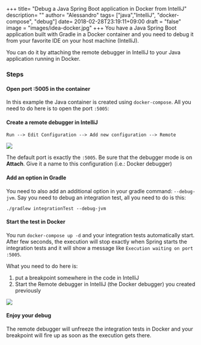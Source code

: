 +++
title= "Debug a Java Spring Boot application in Docker from IntelliJ"
description= ""
author= "Alessandro"
tags= ["java","IntelliJ", "docker-compose", "debug"]
date= 2018-02-28T23:19:11+09:00
draft = "false"
image = "images/idea-docker.jpg"
+++
You have a Java Spring Boot application built with Gradle in a Docker container and you need to debug it from your favorite IDE on your host machine (IntelliJ).  

You can do it by attaching the remote debugger in IntelliJ to your Java application running in Docker.

### Steps
#### Open port :5005 in the container
In this example the Java container is created using `docker-compose`. 
All you need to do here is to open the port `:5005`:

<script src="https://gist.github.com/alebaffa/f3fdf9f5cc22394f8d397f475f693115.js"></script>

#### Create a remote debugger in IntelliJ
`Run --> Edit Configuration --> Add new configuration --> Remote`

<img src="../../assets/images/remote-debugger.jpg">

The default port is exactly the `:5005`. Be sure that the debugger mode is on **Attach**. Give it a name to this configuration (i.e.: Docker debugger)

#### Add an option in Gradle
You need to also add an additional option in your gradle command: `--debug-jvm`. Say you need to debug an integration test, all you need to do is this:

`./gradlew integrationTest --debug-jvm`

#### Start the test in Docker
You run `docker-compose up -d` and your integration tests automatically start. After few seconds, the execution will stop exactly when Spring starts the integration tests and it will show a message like `Execution waiting on port :5005`.

What you need to do here is:

1. put a breakpoint somewhere in the code in IntelliJ
2. Start the Remote debugger in IntelliJ (the Docker debugger) you created previously

<img src="../../assets/images/start-remote-debugger.jpg">

#### Enjoy your debug
The remote debugger will unfreeze the integration tests in Docker and your breakpoint will fire up as soon as the execution gets there.